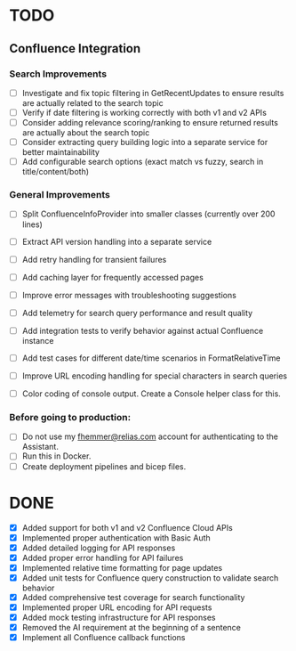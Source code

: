 # TODO

## Confluence Integration

### Search Improvements
- [ ] Investigate and fix topic filtering in GetRecentUpdates to ensure results are actually related to the search topic
- [ ] Verify if date filtering is working correctly with both v1 and v2 APIs
- [ ] Consider adding relevance scoring/ranking to ensure returned results are actually about the search topic
- [ ] Consider extracting query building logic into a separate service for better maintainability
- [ ] Add configurable search options (exact match vs fuzzy, search in title/content/both)

### General Improvements
- [ ] Split ConfluenceInfoProvider into smaller classes (currently over 200 lines)
- [ ] Extract API version handling into a separate service
- [ ] Add retry handling for transient failures
- [ ] Add caching layer for frequently accessed pages
- [ ] Improve error messages with troubleshooting suggestions
- [ ] Add telemetry for search query performance and result quality
- [ ] Add integration tests to verify behavior against actual Confluence instance
- [ ] Add test cases for different date/time scenarios in FormatRelativeTime
- [ ] Improve URL encoding handling for special characters in search queries

- [ ] Color coding of console output. Create a Console helper class for this.

### Before going to production:
- [ ] Do not use my fhemmer@relias.com account for authenticating to the Assistant.
- [ ] Run this in Docker.
- [ ] Create deployment pipelines and bicep files.

# DONE

- [x] Added support for both v1 and v2 Confluence Cloud APIs
- [x] Implemented proper authentication with Basic Auth
- [x] Added detailed logging for API responses
- [x] Added proper error handling for API failures
- [x] Implemented relative time formatting for page updates
- [x] Added unit tests for Confluence query construction to validate search behavior
- [x] Added comprehensive test coverage for search functionality
- [x] Implemented proper URL encoding for API requests
- [x] Added mock testing infrastructure for API responses
- [x] Removed the AI requirement at the beginning of a sentence
- [x] Implement all Confluence callback functions